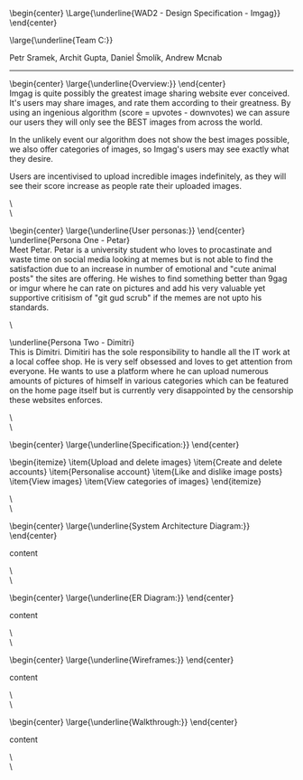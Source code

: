 \begin{center} \Large{\underline{WAD2 - Design Specification - Imgag}} \end{center}

\large{\underline{Team C:}}  

Petr Sramek, Archit Gupta, Daniel Šmolík, Andrew Mcnab  

---

\begin{center} \large{\underline{Overview:}} \end{center}  
Imgag is quite possibly the greatest image sharing website ever conceived. It's users may share images, and rate them according to their greatness. By using an ingenious algorithm (score = upvotes - downvotes) we can assure our users they will only see the BEST images from across the world.  

In the unlikely event our algorithm does not show the best images possible, we also offer categories of images, so Imgag's users may see exactly what they desire.  

Users are incentivised to upload incredible images indefinitely, as they will see their score increase as people rate their uploaded images.

\  
\  

\begin{center} \large{\underline{User personas:}} \end{center}  
\underline{Persona One - Petar}  
Meet Petar. Petar is a university student who loves to procastinate and waste time on social media looking at memes but is not able to find the satisfaction due to
an increase in number of emotional and "cute animal posts" the sites are offering. He wishes to find something better than 9gag or imgur
where he can rate on pictures and add his very valuable yet supportive critisism of "git gud scrub" if the memes are not upto his standards.  

\  

\underline{Persona Two - Dimitri}  
This is Dimitri. Dimitiri has the sole responsibility to handle all the IT work at a local coffee shop.
He is very self obsessed and loves to get attention from everyone. He wants to use a platform where he can upload numerous amounts of pictures of himself in various categories
which can be featured on the home page itself but is currently very disappointed by the censorship these websites enforces.

\  
\  

\begin{center} \large{\underline{Specification:}} \end{center}  

\begin{itemize}
\item{Upload and delete images}
\item{Create and delete accounts}
\item{Personalise account}
\item{Like and dislike image posts}
\item{View images}
\item{View categories of images}
\end{itemize}

\  
\  

\begin{center} \large{\underline{System Architecture Diagram:}} \end{center}

content

\  
\  

\begin{center} \large{\underline{ER Diagram:}} \end{center}

content

\  
\  

\begin{center} \large{\underline{Wireframes:}} \end{center}

content

\  
\  

\begin{center} \large{\underline{Walkthrough:}} \end{center}

content

\  
\  
